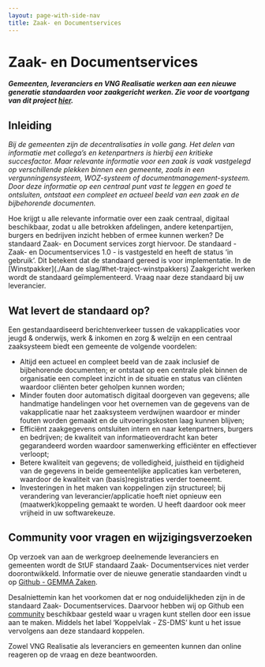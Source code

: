 ```yaml
---
layout: page-with-side-nav
title: Zaak- en Documentservices
---
```

# Zaak- en Documentservices

***Gemeenten, leveranciers en VNG Realisatie werken aan een nieuwe
generatie standaarden voor zaakgericht werken. Zie voor de voortgang van
dit project [hier](https://github.com/vng-realisatie/gemma-zaken).***

## Inleiding

*Bij de gemeenten zijn de decentralisaties in volle gang. Het delen van
informatie met collega’s en ketenpartners is hierbij een kritieke
succesfactor. Maar relevante informatie voor een zaak is vaak vastgelegd
op verschillende plekken binnen een gemeente, zoals in een
vergunningensysteem, WOZ-systeem of documentmanagement-systeem. Door
deze informatie op een centraal punt vast te leggen en goed te
ontsluiten, ontstaat een compleet en actueel beeld van een zaak en de
bijbehorende documenten.*  
  
Hoe krijgt u alle relevante informatie over een zaak centraal, digitaal
beschikbaar, zodat u alle betrokken afdelingen, andere ketenpartijen,
burgers en bedrijven inzicht hebben of ermee kunnen werken? De standaard
Zaak- en Document services zorgt hiervoor. De standaard - Zaak- en
Documentservices 1.0 - is vastgesteld en heeft de status ‘in gebruik’.
Dit betekent dat de standaard gereed is voor implementatie. In de
[Winstpakker](./Aan de slag/#het-traject-winstpakkers) Zaakgericht werken wordt de standaard geïmplementeerd. Vraag
naar deze standaard bij uw leverancier.

## Wat levert de standaard op?

Een gestandaardiseerd berichtenverkeer tussen de vakapplicaties voor
jeugd & onderwijs, werk & inkomen en zorg & welzijn en een centraal
zaaksysteem biedt een gemeente de volgende voordelen:

- Altijd een actueel en compleet beeld van de zaak inclusief de
  bijbehorende documenten; er ontstaat op een centrale plek binnen de
  organisatie een compleet inzicht in de situatie en status van cliënten
  waardoor cliënten beter geholpen kunnen worden;
- Minder fouten door automatisch digitaal doorgeven van gegevens; alle
  handmatige handelingen voor het overnemen van de gegevens van de
  vakapplicatie naar het zaaksysteem verdwijnen waardoor er minder
  fouten worden gemaakt en de uitvoeringskosten laag kunnen blijven;
- Efficiënt zaakgegevens ontsluiten intern en naar ketenpartners,
  burgers en bedrijven; de kwaliteit van informatieoverdracht kan beter
  gegarandeerd worden waardoor samenwerking efficiënter en effectiever
  verloopt;
- Betere kwaliteit van gegevens; de volledigheid, juistheid en
  tijdigheid van de gegevens in beide gemeentelijke applicaties kan
  verbeteren, waardoor de kwaliteit van (basis)registraties verder
  toeneemt.
- Investeringen in het maken van koppelingen zijn structureel; bij
  verandering van leverancier/applicatie hoeft niet opnieuw een
  (maatwerk)koppeling gemaakt te worden. U heeft daardoor ook meer
  vrijheid in uw softwarekeuze.

## Community voor vragen en wijzigingsverzoeken

Op verzoek van aan de werkgroep deelnemende leveranciers en gemeenten
wordt de StUF standaard Zaak- Documentservices niet verder
doorontwikkeld. Informatie over de nieuwe generatie standaarden vindt u
op [Github - GEMMA
Zaken](https://github.com/vng-realisatie/gemma-zaken).

Desalniettemin kan het voorkomen dat er nog onduidelijkheden zijn in de
standaard Zaak- Documentservices. Daarvoor hebben wij op Github een
[community](https://github.com/VNG-Realisatie/StUF-Standaarden/labels/Koppelvlak%20-%20ZS-DMS)
beschikbaar gesteld waar u vragen kunt stellen door een issue aan te
maken. Middels het label ‘Koppelvlak - ZS-DMS’ kunt u het issue
vervolgens aan deze standaard koppelen.

Zowel VNG Realisatie als leveranciers en gemeenten kunnen dan online
reageren op de vraag en deze beantwoorden.
